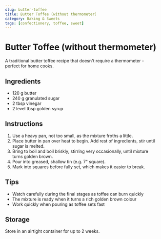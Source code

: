 ```yaml
---
slug: butter-toffee
title: Butter Toffee (without thermometer)
category: Baking & Sweets
tags: [confectionery, toffee, sweet]
---
```


# Butter Toffee (without thermometer)

A traditional butter toffee recipe that doesn't require a thermometer - perfect for home cooks.

## Ingredients

- 120 g butter
- 240 g granulated sugar
- 2 tbsp vinegar
- 2 level tbsp golden syrup

## Instructions

1. Use a heavy pan, not too small, as the mixture froths a little.
2. Place butter in pan over heat to begin. Add rest of ingredients, stir until sugar is melted.
3. Bring to boil and boil briskly, stirring very occasionally, until mixture turns golden brown.
4. Pour into greased, shallow tin (e.g. 7" square).
5. Mark into squares before fully set, which makes it easier to break.

## Tips

- Watch carefully during the final stages as toffee can burn quickly
- The mixture is ready when it turns a rich golden brown colour
- Work quickly when pouring as toffee sets fast

## Storage

Store in an airtight container for up to 2 weeks.

